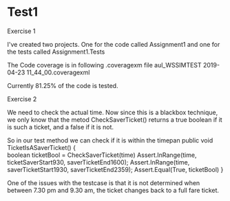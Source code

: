 # Test1

Exercise 1

I've created two projects. One for the code called Assignment1 and one for the tests called Assignment1.Tests

The Code coverage is in following .coveragexm file aul_WSSIMTEST 2019-04-23 11_44_00.coveragexml

Currently 81.25% of the code is tested.

Exercise 2

We need to check the actual time. Now since this is a blackbox technique, we only know that the metod CheckSaverTicket() returns a true boolean if it is such a ticket, and a false if it is not.

So in our test method we can check if it is within the timepan
		public void TicketIsASaverTicket()
		{		
      		boolean ticketBool = CheckSaverTicket(time)
		Assert.InRange(time, ticketSaverStart930, saverTicketEnd1600);
      		Assert.InRange(time, saverTicketStart1930, saverTicketEnd2359);
      		Assert.Equal(True, ticketBool)
		}
    
One of the issues with the testcase is that it is not determined when between 7.30 pm and 9.30 am, the ticket changes back to a full fare ticket.

